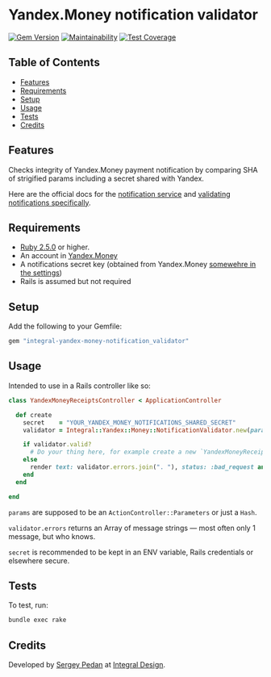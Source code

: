 # Yandex.Money notification validator

[![Gem Version](https://badge.fury.io/rb/integral-yandex-money-notification_validator.svg)](http://badge.fury.io/rb/integral-yandex-money-notification_validator)
[![Maintainability](https://api.codeclimate.com/v1/badges/5b7ba150248e751ccbc9/maintainability)](https://codeclimate.com/github/sergeypedan/integral-yandex-money-notification_validator/maintainability)
[![Test Coverage](https://api.codeclimate.com/v1/badges/5b7ba150248e751ccbc9/test_coverage)](https://codeclimate.com/github/sergeypedan/integral-yandex-money-notification_validator/test_coverage)

<!-- Tocer[start]: Auto-generated, don't remove. -->

## Table of Contents

  - [Features](#features)
  - [Requirements](#requirements)
  - [Setup](#setup)
  - [Usage](#usage)
  - [Tests](#tests)
  - [Credits](#credits)

<!-- Tocer[finish]: Auto-generated, don't remove. -->

## Features

Checks integrity of Yandex.Money payment notification by comparing SHA of strigified params including a secret shared with Yandex.

Here are the official docs for the [notification service](https://tech.yandex.ru/money/doc/dg/reference/notification-p2p-incoming-docpage/) and [validating notifications specifically](https://tech.yandex.ru/money/doc/dg/reference/notification-p2p-incoming-docpage/#notification-p2p-incoming__verify-notification).

## Requirements

- [Ruby 2.5.0](https://www.ruby-lang.org) or higher.
- An account in [Yandex.Money](https://money.yandex.ru)
- A notifications secret key (obtained from Yandex.Money [somewehre in the settings](https://money.yandex.ru/myservices/online.xml))
- Rails is assumed but not required

## Setup

Add the following to your Gemfile:

```ruby
gem "integral-yandex-money-notification_validator"
```

## Usage

Intended to use in a Rails controller like so:

```ruby
class YandexMoneyReceiptsController < ApplicationController

  def create
    secret    = "YOUR_YANDEX_MONEY_NOTIFICATIONS_SHARED_SECRET"
    validator = Integral::Yandex::Money::NotificationValidator.new(params: params, secret: secret)

    if validator.valid?
      # Do your thing here, for example create a new `YandexMoneyReceipt` record in DB
    else
      render text: validator.errors.join(". "), status: :bad_request and return
    end
  end

end
```

`params` are supposed to be an `ActionController::Parameters` or just a `Hash`.

`validator.errors` returns an Array of message strings — most often only 1 message, but who knows.

`secret` is recommended to be kept in an ENV variable, Rails credentials or elsewhere secure.

## Tests

To test, run:

```sh
bundle exec rake
```

## Credits

Developed by [Sergey Pedan](http://sergeypedan.ru) at [Integral Design](http://integral-design.ru).
